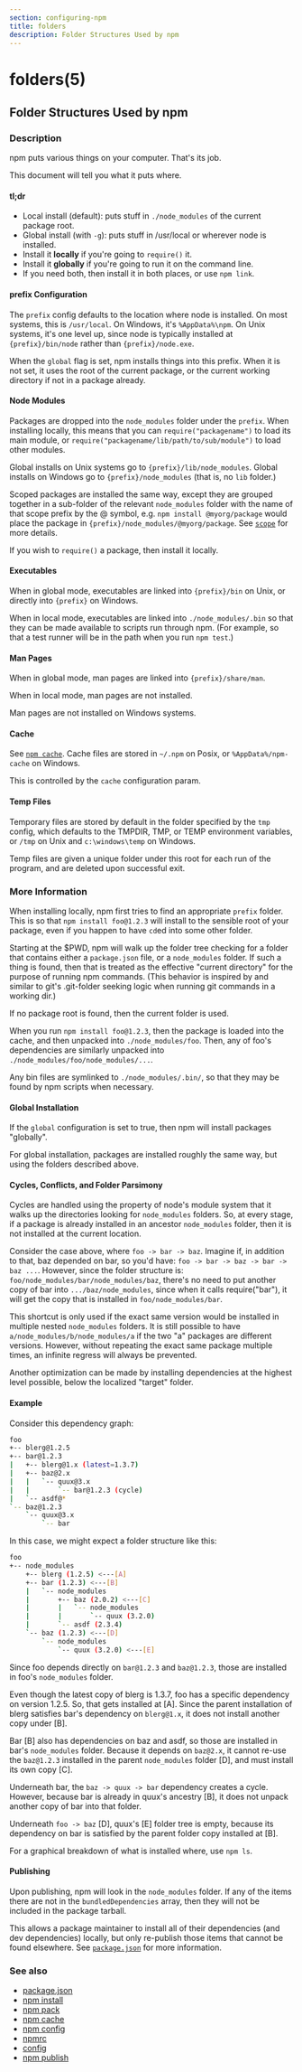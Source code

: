 ```yaml
---
section: configuring-npm
title: folders
description: Folder Structures Used by npm
---
```


# folders(5)

## Folder Structures Used by npm

### Description

npm puts various things on your computer.  That's its job.

This document will tell you what it puts where.

#### tl;dr

* Local install (default): puts stuff in `./node_modules` of the current
  package root.
* Global install (with `-g`): puts stuff in /usr/local or wherever node
  is installed.
* Install it **locally** if you're going to `require()` it.
* Install it **globally** if you're going to run it on the command line.
* If you need both, then install it in both places, or use `npm link`.

#### prefix Configuration

The `prefix` config defaults to the location where node is installed.
On most systems, this is `/usr/local`. On Windows, it's `%AppData%\npm`.
On Unix systems, it's one level up, since node is typically installed at
`{prefix}/bin/node` rather than `{prefix}/node.exe`.

When the `global` flag is set, npm installs things into this prefix.
When it is not set, it uses the root of the current package, or the
current working directory if not in a package already.

#### Node Modules

Packages are dropped into the `node_modules` folder under the `prefix`.
When installing locally, this means that you can
`require("packagename")` to load its main module, or
`require("packagename/lib/path/to/sub/module")` to load other modules.

Global installs on Unix systems go to `{prefix}/lib/node_modules`.
Global installs on Windows go to `{prefix}/node_modules` (that is, no
`lib` folder.)

Scoped packages are installed the same way, except they are grouped together
in a sub-folder of the relevant `node_modules` folder with the name of that
scope prefix by the @ symbol, e.g. `npm install @myorg/package` would place
the package in `{prefix}/node_modules/@myorg/package`. See [`scope`](/using-npm/scope) for more details.

If you wish to `require()` a package, then install it locally.

#### Executables

When in global mode, executables are linked into `{prefix}/bin` on Unix,
or directly into `{prefix}` on Windows.

When in local mode, executables are linked into
`./node_modules/.bin` so that they can be made available to scripts run
through npm.  (For example, so that a test runner will be in the path
when you run `npm test`.)

#### Man Pages

When in global mode, man pages are linked into `{prefix}/share/man`.

When in local mode, man pages are not installed.

Man pages are not installed on Windows systems.

#### Cache

See [`npm cache`](/cli-commands/npm-cache).  Cache files are stored in `~/.npm` on Posix, or
`%AppData%/npm-cache` on Windows.

This is controlled by the `cache` configuration param.

#### Temp Files

Temporary files are stored by default in the folder specified by the
`tmp` config, which defaults to the TMPDIR, TMP, or TEMP environment
variables, or `/tmp` on Unix and `c:\windows\temp` on Windows.

Temp files are given a unique folder under this root for each run of the
program, and are deleted upon successful exit.

### More Information

When installing locally, npm first tries to find an appropriate
`prefix` folder.  This is so that `npm install foo@1.2.3` will install
to the sensible root of your package, even if you happen to have `cd`ed
into some other folder.

Starting at the $PWD, npm will walk up the folder tree checking for a
folder that contains either a `package.json` file, or a `node_modules`
folder.  If such a thing is found, then that is treated as the effective
"current directory" for the purpose of running npm commands.  (This
behavior is inspired by and similar to git's .git-folder seeking
logic when running git commands in a working dir.)

If no package root is found, then the current folder is used.

When you run `npm install foo@1.2.3`, then the package is loaded into
the cache, and then unpacked into `./node_modules/foo`.  Then, any of
foo's dependencies are similarly unpacked into
`./node_modules/foo/node_modules/...`.

Any bin files are symlinked to `./node_modules/.bin/`, so that they may
be found by npm scripts when necessary.

#### Global Installation

If the `global` configuration is set to true, then npm will
install packages "globally".

For global installation, packages are installed roughly the same way,
but using the folders described above.

#### Cycles, Conflicts, and Folder Parsimony

Cycles are handled using the property of node's module system that it
walks up the directories looking for `node_modules` folders.  So, at every
stage, if a package is already installed in an ancestor `node_modules`
folder, then it is not installed at the current location.

Consider the case above, where `foo -> bar -> baz`.  Imagine if, in
addition to that, baz depended on bar, so you'd have:
`foo -> bar -> baz -> bar -> baz ...`.  However, since the folder
structure is: `foo/node_modules/bar/node_modules/baz`, there's no need to
put another copy of bar into `.../baz/node_modules`, since when it calls
require("bar"), it will get the copy that is installed in
`foo/node_modules/bar`.

This shortcut is only used if the exact same
version would be installed in multiple nested `node_modules` folders.  It
is still possible to have `a/node_modules/b/node_modules/a` if the two
"a" packages are different versions.  However, without repeating the
exact same package multiple times, an infinite regress will always be
prevented.

Another optimization can be made by installing dependencies at the
highest level possible, below the localized "target" folder.

#### Example

Consider this dependency graph:

```bash
foo
+-- blerg@1.2.5
+-- bar@1.2.3
|   +-- blerg@1.x (latest=1.3.7)
|   +-- baz@2.x
|   |   `-- quux@3.x
|   |       `-- bar@1.2.3 (cycle)
|   `-- asdf@*
`-- baz@1.2.3
    `-- quux@3.x
        `-- bar
```

In this case, we might expect a folder structure like this:

```bash
foo
+-- node_modules
    +-- blerg (1.2.5) <---[A]
    +-- bar (1.2.3) <---[B]
    |   `-- node_modules
    |       +-- baz (2.0.2) <---[C]
    |       |   `-- node_modules
    |       |       `-- quux (3.2.0)
    |       `-- asdf (2.3.4)
    `-- baz (1.2.3) <---[D]
        `-- node_modules
            `-- quux (3.2.0) <---[E]
```

Since foo depends directly on `bar@1.2.3` and `baz@1.2.3`, those are
installed in foo's `node_modules` folder.

Even though the latest copy of blerg is 1.3.7, foo has a specific
dependency on version 1.2.5.  So, that gets installed at [A].  Since the
parent installation of blerg satisfies bar's dependency on `blerg@1.x`,
it does not install another copy under [B].

Bar [B] also has dependencies on baz and asdf, so those are installed in
bar's `node_modules` folder.  Because it depends on `baz@2.x`, it cannot
re-use the `baz@1.2.3` installed in the parent `node_modules` folder [D],
and must install its own copy [C].

Underneath bar, the `baz -> quux -> bar` dependency creates a cycle.
However, because bar is already in quux's ancestry [B], it does not
unpack another copy of bar into that folder.

Underneath `foo -> baz` [D], quux's [E] folder tree is empty, because its
dependency on bar is satisfied by the parent folder copy installed at [B].

For a graphical breakdown of what is installed where, use `npm ls`.

#### Publishing

Upon publishing, npm will look in the `node_modules` folder.  If any of
the items there are not in the `bundledDependencies` array, then they will
not be included in the package tarball.

This allows a package maintainer to install all of their dependencies
(and dev dependencies) locally, but only re-publish those items that
cannot be found elsewhere.  See [`package.json`](/configuring-npm/package.json) for more information.

### See also

* [package.json](/configuring-npm/package-json)
* [npm install](/cli-commands/npm-install)
* [npm pack](/cli-commands/npm-pack)
* [npm cache](/cli-commands/npm-cache)
* [npm config](/cli-commands/npm-config)
* [npmrc](/configuring-npm/npmrc)
* [config](/using-npm/config)
* [npm publish](/cli-commands/npm-publish)
